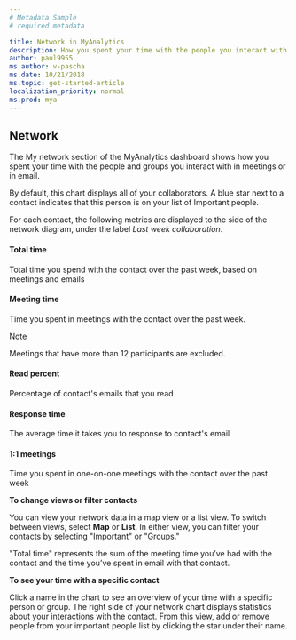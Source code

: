 ```yaml
---
# Metadata Sample
# required metadata

title: Network in MyAnalytics
description: How you spent your time with the people you interact with in meetings or in email shows in the Network section of MyAnalytics. 
author: paul9955
ms.author: v-pascha
ms.date: 10/21/2018
ms.topic: get-started-article
localization_priority: normal 
ms.prod: mya
---
```


## Network 

The My network section of the MyAnalytics dashboard shows how you spent your time with the people and groups you interact with in meetings or in email.  

By default, this chart displays all of your collaborators. A blue star next to a contact indicates that this person is on your list of Important people. 

For each contact, the following metrics are displayed to the side of the network diagram, under the label _Last week collaboration_. 

#### Total time

Total time you spend with the contact over the past week, based on meetings and emails

#### Meeting time

Time you spent in meetings with the contact over the past week. 

> [!Note]
> Meetings that have more than 12 participants are excluded.

#### Read percent

Percentage of contact's emails that you read

#### Response time

The average time it takes you to response to contact's email

#### 1:1 meetings

Time you spent in one-on-one meetings with the contact over the past week

**To change views or filter contacts**

You can view your network data in a map view or a list view. To switch between views, select **Map** or **List**. In either view, you can filter your contacts by selecting "Important" or "Groups." 

"Total time" represents the sum of the meeting time you’ve had with the contact and the time you’ve spent in email with that contact. 

**To see your time with a specific contact** 

Click a name in the chart to see an overview of your time with a specific person or group. The right side of your network chart displays statistics about your interactions with the contact. From this view, add or remove people from your important people list by clicking the star under their name. 
